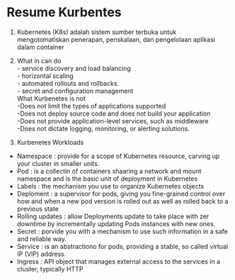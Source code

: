 # Resume Kurbentes

1. Kubernetes (K8s) adalah sistem sumber terbuka untuk mengotomatiskan penerapan, penskalaan, dan pengelolaan aplikasi dalam container

2. What in can do
<br>\- service discovery and load balancing
<br>\- horizontal scaling
<br>\- automated rollouts and rollbacks.
<br>\- secret and configuration management
<br>What Kurbenetes is not
<br>\-Does not limit the types of applications supported
<br>\-Does not deploy source code and does not build your application 
<br>\-Does not provide application-level services, such as middleware
<br>\-Does not dictate logging, monitoring, or alerting solutions.

3. Kurbenetes Workloads
* Namespace : provide for a scope of Kubernetes resource, carving up your cluster in smaller units.
* Pod : is a collectin of containers shaaring a network and mount namespace and is the basic unit of deployment in Kubernetes
* Labels : the mechanism you use to organize Kubernetes objects
* Deploment : a supervisor for pods, giving you fine-grained control over how and when a new pod version is rolled out as well as rolled back to a previous state
* Rolling updates : allow Deployments update to take place with zer downtime by incrementally updating Pods instances with new ones. 
* Secret : porvide you with a mechanism to use such information in a safe and reliable way.
* Service : is an abstractiono for pods, providing a stable, so called virtual IP (VIP) address.
* Ingress : API object that manages external access to the services in a cluster, typically HTTP
